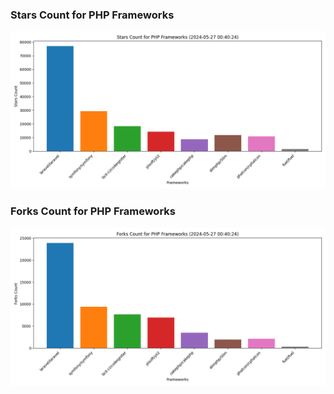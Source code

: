 ### Stars Count for PHP Frameworks

![Stars Chart](./archive/charts/20240527004024_stars_count.png)

### Forks Count for PHP Frameworks

![Forks Chart](./archive/charts/20240527004024_forks_count.png)

